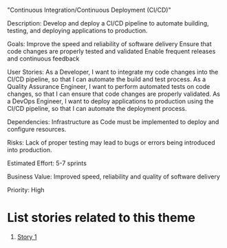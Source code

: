 "Continuous Integration/Continuous Deployment (CI/CD)"

Description: Develop and deploy a CI/CD pipeline to automate building, testing, and deploying applications to production.

Goals: 
    Improve the speed and reliability of software delivery
    Ensure that code changes are properly tested and validated
    Enable frequent releases and continuous feedback

User Stories: 
    As a Developer, I want to integrate my code changes into the CI/CD pipeline, so that I can automate the build and test process.
    As a Quality Assurance Engineer, I want to perform automated tests on code changes, so that I can ensure that code changes are properly validated.
    As a DevOps Engineer, I want to deploy applications to production using the CI/CD pipeline, so that I can automate the deployment process.

Dependencies: Infrastructure as Code must be implemented to deploy and configure resources.

Risks: Lack of proper testing may lead to bugs or errors being introduced into production.

Estimated Effort: 5-7 sprints

Business Value: Improved speed, reliability and quality of software delivery

Priority: High

# List stories related to this theme
1. [Story 1](documentation/templates/theme/initiatives/epics/stories/CI,CD%20story.md)